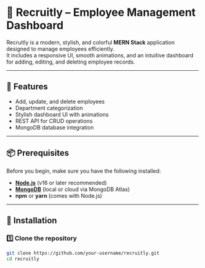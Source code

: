 # 🚀 Recruitly – Employee Management Dashboard

Recruitly is a modern, stylish, and colorful **MERN Stack** application designed to manage employees efficiently.  
It includes a responsive UI, smooth animations, and an intuitive dashboard for adding, editing, and deleting employee records.

---

## 📌 Features
- Add, update, and delete employees
- Department categorization
- Stylish dashboard UI with animations
- REST API for CRUD operations
- MongoDB database integration

---

## 📦 Prerequisites
Before you begin, make sure you have the following installed:
- **[Node.js](https://nodejs.org/)** (v16 or later recommended)
- **[MongoDB](https://www.mongodb.com/try/download/community)** (local or cloud via MongoDB Atlas)
- **npm** or **yarn** (comes with Node.js)

---

## 🔧 Installation

### 1️⃣ Clone the repository
```bash
git clone https://github.com/your-username/recruitly.git
cd recruitly
